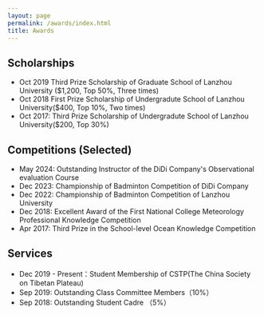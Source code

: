 ```yaml
---
layout: page
permalink: /awards/index.html
title: Awards
---
```


## Scholarships

- Oct 2019 Third Prize Scholarship of Graduate School of Lanzhou University ($1,200, Top 50%, Three times)
- Oct 2018 First Prize Scholarship of Undergradute School of Lanzhou University($400, Top 10%, Two times)
- Oct 2017: Third Prize Scholarship of Undergradute School of  Lanzhou University($200, Top 30%)

## Competitions (Selected)

- May 2024: Outstanding Instructor of the DiDi Company's Observational evaluation Course
- Dec 2023: Championship of Badminton Competition of DiDi Company
- Dec 2022: Championship of Badminton Competition of Lanzhou University
- Dec 2018: Excellent Award of the First National College Meteorology Professional Knowledge Competition
- Apr 2017: Third Prize in the School-level Ocean Knowledge Competition

## Services

- Dec 2019 - Present：Student Membership of CSTP(The China Society on Tibetan Plateau)
- Sep 2019: Outstanding Class Committee Members（10%）
- Sep 2018: Outstanding Student Cadre （5%）